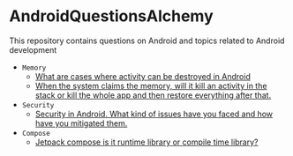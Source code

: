 # AndroidQuestionsAlchemy
This repository contains questions on Android and topics related to Android development


* `Memory`
  * [What are cases where activity can be destroyed in Android](https://github.com/devrath/AndroidQuestionsAlchemy/wiki/What-are-cases-where-activity-can-be-destroyed-in-android)
  * [When the system claims the memory, will it kill an activity in the stack or kill the whole app and then restore everything after that.](https://github.com/devrath/AndroidQuestionsAlchemy/wiki/When-system-claims-the-memory,-will-it-kill-an-activity-in-stack-or-kills-whole-app-and-then-restore-everything-after-that.) 
* `Security`
  * [Security in Android. What kind of issues have you faced and how have you mitigated them.](https://github.com/devrath/AndroidQuestionsAlchemy/wiki/Security-in-Android.-What-kind-of-issues-have-you-faced-and-how-you-mitigated-them.)
* `Compose`
  * [Jetpack compose is it runtime library or compile time library?](https://github.com/devrath/AndroidQuestionsAlchemy/wiki/Jetpack-compose-is-it-runtime-library-or-compile-time-library%3F)
    
